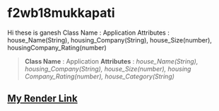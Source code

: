 # f2wb18mukkapati
Hi these is ganesh 
Class Name : Application
Attributes : house_Name(String), housing_Company(String), house_Size(number), housingCompany_Rating(number)
> __Class Name__ : Application 
> __Attributes__ : *house_Name(String), housing_Company(String), house_Size(number), housing Company_Rating(number), house_Category(String)*

## [My Render Link](https://f2db18mukkapati.onrender.com)

